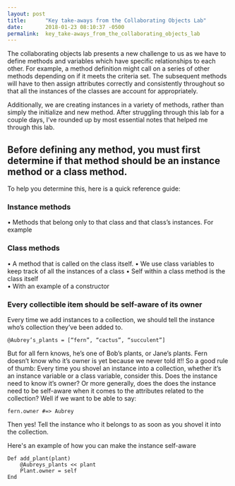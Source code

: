 ```yaml
---
layout: post
title:      "Key take-aways from the Collaborating Objects Lab"
date:       2018-01-23 08:10:37 -0500
permalink:  key_take-aways_from_the_collaborating_objects_lab
---
```




The collaborating objects lab presents a new challenge to us as we have to define methods and variables which have specific relationships to each other. For example, a method definition might call on a series of other methods depending on if it meets the criteria set. The subsequent methods will have to then assign attributes correctly and consistently throughout so that all the instances of the classes are account for appropriately. 

Additionally, we are creating instances in a variety of methods, rather than simply the initialize and new method. After struggling through this lab for a couple days, I’ve rounded up by most essential notes that helped me through this lab. 

## Before defining any method, you must first determine if that method should be an instance method or a class method.
To help you determine this, here is a quick reference guide: 

### Instance methods 
•	Methods that belong only to that class and that class’s instances. For example

### Class methods

•	A method that is called on the class itself. 
•	We use class variables to keep track of all the instances of a class
•	Self within a class method is the class itself	
•	With an example of a constructor 

### Every collectible item should be self-aware of its owner

Every time we add instances to a collection, we should tell the instance who’s collection they’ve been added to. 

`@Aubrey’s_plants = [“fern”, “cactus”, “succulent”] `

But for all fern knows, he’s one of Bob’s plants, or Jane’s plants. Fern doesn’t know who it’s owner is yet because we never told it!! So a good rule of thumb: Every time you shovel an instance into a collection, whether it’s an instance variable or a class variable, consider this. Does the instance need to know it’s owner? Or more generally, does the does the instance need to be self-aware when it comes to the attributes related to the collection?  Well if we want to be able to say:

`fern.owner #=> Aubrey `

Then yes! Tell the instance who it belongs to as soon as you shovel it into the collection. 

Here's an example of how you can make the instance self-aware

```
Def add_plant(plant)
	@Aubreys_plants << plant
	Plant.owner = self 
End
```

### 



